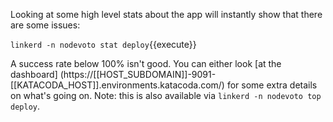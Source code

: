 Looking at some high level stats about the app will instantly show that there
are some issues:

`linkerd -n nodevoto stat deploy`{{execute}}

A success rate below 100% isn't good. You can either look [at the dashboard]
(https://[[HOST_SUBDOMAIN]]-9091-[[KATACODA_HOST]].environments.katacoda.com/)
for some extra details on what's going on. Note: this is also available via
`linkerd -n nodevoto top deploy`.

